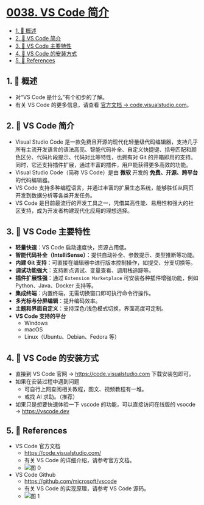 # [0038. VS Code 简介](https://github.com/Tdahuyou/TNotes.vscode/tree/main/notes/0038.%20VS%20Code%20%E7%AE%80%E4%BB%8B)

<!-- region:toc -->

- [1. 📝 概述](#1--概述)
- [2. 📒 VS Code 简介](#2--vs-code-简介)
- [3. 📒 VS Code 主要特性](#3--vs-code-主要特性)
- [4. 📒 VS Code 的安装方式](#4--vs-code-的安装方式)
- [5. 🔗 References](#5--references)

<!-- endregion:toc -->

## 1. 📝 概述

- 对“VS Code 是什么”有个初步的了解。
- 有关 VS Code 的更多信息，请查看 [官方文档 -> code.visualstudio.com](https://code.visualstudio.com/)。

## 2. 📒 VS Code 简介

- Visual Studio Code 是一款免费且开源的现代化轻量级代码编辑器，支持几乎所有主流开发语言的语法高亮、智能代码补全、自定义快捷键、括号匹配和颜色区分、代码片段提示、代码对比等特性，也拥有对 Git 的开箱即用的支持。同时，它还支持插件扩展，通过丰富的插件，用户能获得更多高效的功能。
- Visual Studio Code（简称 VS Code）是由 **微软** 开发的 **免费、开源、跨平台** 的代码编辑器。
- VS Code 支持多种编程语言，并通过丰富的扩展生态系统，能够胜任从网页开发到数据分析等各类开发任务。
- VS Code 是目前最流行的开发工具之一，凭借其高性能、易用性和强大的社区支持，成为开发者构建现代化应用的理想选择。

## 3. 📒 VS Code 主要特性

- **轻量快速**：VS Code 启动速度快，资源占用低。
- **智能代码补全（IntelliSense）**：提供自动补全、参数提示、类型推断等功能。
- **内建 Git 支持**：可直接在编辑器中进行版本控制操作，如提交、分支切换等。
- **调试功能强大**：支持断点调试、变量查看、调用栈追踪等。
- **插件扩展性强**：通过 `Extension Marketplace` 可安装各种插件增强功能，例如 Python、Java、Docker 支持等。
- **集成终端**：内置终端，无需切换窗口即可执行命令行操作。
- **多光标与分屏编辑**：提升编码效率。
- **主题和界面自定义**：支持深色/浅色模式切换，界面高度可定制。
- **VS Code 支持的平台**
  - Windows
  - macOS
  - Linux（Ubuntu、Debian、Fedora 等）

## 4. 📒 VS Code 的安装方式

- 直接到 VS Code 官网 -> https://code.visualstudio.com 下载安装包即可。
- 如果在安装过程中遇到问题
  - 可自行上网查阅相关教程，图文、视频教程有一堆。
  - 或找 AI 求助。（推荐）
- 如果只是想要快速体验一下 vscode 的功能，可以直接访问在线版的 vsocde -> https://vscode.dev

## 5. 🔗 References

- VS Code 官方文档
  - https://code.visualstudio.com/
  - 有关 VS Code 的详细介绍，请参考官方文档。
  - ![图 0](https://cdn.jsdelivr.net/gh/tnotesjs/imgs@main/2025-05-24-23-47-04.png)
- VS Code Github
  - https://github.com/microsoft/vscode
  - 有关 VS Code 的实现原理，请参考 VS Code 源码。
  - ![图 1](https://cdn.jsdelivr.net/gh/tnotesjs/imgs@main/2025-05-24-23-47-44.png)
